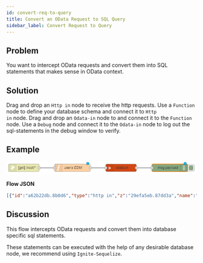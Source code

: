 ```yaml
---
id: convert-req-to-query
title: Convert an OData Request to SQL Query
sidebar_label: Convert Request to Query
---
```


## Problem

You want to intercept OData requests and convert them into SQL statements that makes sense in OData context.

## Solution

Drag and drop an <code class="node">Http in</code> node to receive the http requests.
Use a <code class="node">Function</code> node to define your database schema and connect it to <code class="node">Http in</code> node.
Drag and drop an <code class="node">Odata-in</code> node to and connect it to the <code class="node">Function</code> node.
Use a <code class="node">Debug</code> node and connect it to the <code class="node">Odata-in</code> node to log out the sql-statements in the debug window to verify.

## Example

![](../assets/odata/convert-req-to-query.png)

<b>Flow JSON</b>
~~~json
[{"id":"a62b22db.8b0d6","type":"http in","z":"29efa5eb.87dd3a","name":"","url":"/root/*","method":"get","upload":false,"swaggerDoc":"","x":140,"y":140,"wires":[["cf5f06eb.87b3c8"]]},{"id":"cf5f06eb.87b3c8","type":"function","z":"29efa5eb.87dd3a","name":"users EDM","func":"msg.model = {\n    namespace: \"ignite\",\n    entityTypes: {\n        \"users\": {\n            \"id\": {\"type\": \"Edm.Int32\", \"key\": true},\n            \"name\": {\"type\": \"Edm.String\"},            \n            \"username\": {\"type\": \"Edm.String\"}            \n        }\n    },   \n    entitySets: {\n        \"users\": {\n            entityType: \"ignite.users\"\n        }\n    }\n}\nreturn msg;","outputs":1,"noerr":0,"x":350,"y":140,"wires":[["9abf5f23.f36f5"]]},{"id":"75495530.2f6adc","type":"debug","z":"29efa5eb.87dd3a","name":"","active":true,"tosidebar":true,"console":false,"tostatus":false,"complete":"payload","targetType":"msg","x":690,"y":140,"wires":[]},{"id":"9abf5f23.f36f5","type":"odata in","z":"29efa5eb.87dd3a","name":"","x":520,"y":140,"wires":[["75495530.2f6adc"]]}]
~~~

## Discussion

This flow intercepts OData requests and convert them into database specific sql statements.

These statements can be executed with the help of any desirable database node, we recommend using <code class="node">Ignite-Sequelize</code>.
